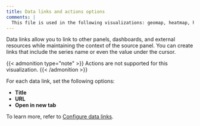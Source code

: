 ```yaml
---
title: Data links and actions options
comments: |
  This file is used in the following visualizations: geomap, heatmap, histogram
---
```


Data links allow you to link to other panels, dashboards, and external resources while maintaining the context of the source panel. You can create links that include the series name or even the value under the cursor.

{{< admonition type="note" >}}
Actions are not supported for this visualization.
{{< /admonition >}}

For each data link, set the following options:

- **Title**
- **URL**
- **Open in new tab**

To learn more, refer to [Configure data links](../../configure-data-links/).
